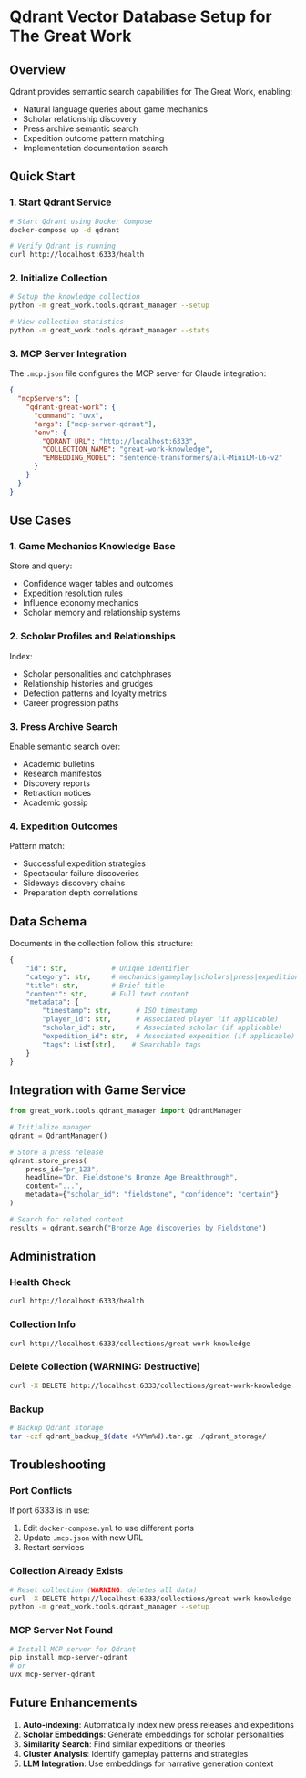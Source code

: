 # Qdrant Vector Database Setup for The Great Work

## Overview

Qdrant provides semantic search capabilities for The Great Work, enabling:

- Natural language queries about game mechanics
- Scholar relationship discovery
- Press archive semantic search
- Expedition outcome pattern matching
- Implementation documentation search

## Quick Start

### 1. Start Qdrant Service

```bash
# Start Qdrant using Docker Compose
docker-compose up -d qdrant

# Verify Qdrant is running
curl http://localhost:6333/health
```

### 2. Initialize Collection

```bash
# Setup the knowledge collection
python -m great_work.tools.qdrant_manager --setup

# View collection statistics
python -m great_work.tools.qdrant_manager --stats
```

### 3. MCP Server Integration

The `.mcp.json` file configures the MCP server for Claude integration:

```json
{
  "mcpServers": {
    "qdrant-great-work": {
      "command": "uvx",
      "args": ["mcp-server-qdrant"],
      "env": {
        "QDRANT_URL": "http://localhost:6333",
        "COLLECTION_NAME": "great-work-knowledge",
        "EMBEDDING_MODEL": "sentence-transformers/all-MiniLM-L6-v2"
      }
    }
  }
}
```

## Use Cases

### 1. Game Mechanics Knowledge Base

Store and query:

- Confidence wager tables and outcomes
- Expedition resolution rules
- Influence economy mechanics
- Scholar memory and relationship systems

### 2. Scholar Profiles and Relationships

Index:

- Scholar personalities and catchphrases
- Relationship histories and grudges
- Defection patterns and loyalty metrics
- Career progression paths

### 3. Press Archive Search

Enable semantic search over:

- Academic bulletins
- Research manifestos
- Discovery reports
- Retraction notices
- Academic gossip

### 4. Expedition Outcomes

Pattern match:

- Successful expedition strategies
- Spectacular failure discoveries
- Sideways discovery chains
- Preparation depth correlations

## Data Schema

Documents in the collection follow this structure:

```python
{
    "id": str,           # Unique identifier
    "category": str,     # mechanics|gameplay|scholars|press|expeditions
    "title": str,        # Brief title
    "content": str,      # Full text content
    "metadata": {
        "timestamp": str,      # ISO timestamp
        "player_id": str,      # Associated player (if applicable)
        "scholar_id": str,     # Associated scholar (if applicable)
        "expedition_id": str,  # Associated expedition (if applicable)
        "tags": List[str],    # Searchable tags
    }
}
```

## Integration with Game Service

```python
from great_work.tools.qdrant_manager import QdrantManager

# Initialize manager
qdrant = QdrantManager()

# Store a press release
qdrant.store_press(
    press_id="pr_123",
    headline="Dr. Fieldstone's Bronze Age Breakthrough",
    content="...",
    metadata={"scholar_id": "fieldstone", "confidence": "certain"}
)

# Search for related content
results = qdrant.search("Bronze Age discoveries by Fieldstone")
```

## Administration

### Health Check

```bash
curl http://localhost:6333/health
```

### Collection Info

```bash
curl http://localhost:6333/collections/great-work-knowledge
```

### Delete Collection (WARNING: Destructive)

```bash
curl -X DELETE http://localhost:6333/collections/great-work-knowledge
```

### Backup

```bash
# Backup Qdrant storage
tar -czf qdrant_backup_$(date +%Y%m%d).tar.gz ./qdrant_storage/
```

## Troubleshooting

### Port Conflicts

If port 6333 is in use:

1. Edit `docker-compose.yml` to use different ports
2. Update `.mcp.json` with new URL
3. Restart services

### Collection Already Exists

```bash
# Reset collection (WARNING: deletes all data)
curl -X DELETE http://localhost:6333/collections/great-work-knowledge
python -m great_work.tools.qdrant_manager --setup
```

### MCP Server Not Found

```bash
# Install MCP server for Qdrant
pip install mcp-server-qdrant
# or
uvx mcp-server-qdrant
```

## Future Enhancements

1. **Auto-indexing**: Automatically index new press releases and expeditions
2. **Scholar Embeddings**: Generate embeddings for scholar personalities
3. **Similarity Search**: Find similar expeditions or theories
4. **Cluster Analysis**: Identify gameplay patterns and strategies
5. **LLM Integration**: Use embeddings for narrative generation context

